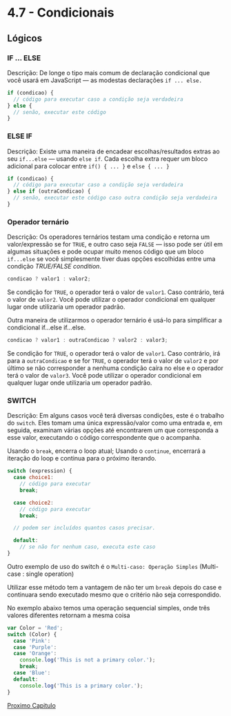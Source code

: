 # 4.7 - Condicionais

## Lógicos

### IF ... ELSE

Descrição: De longe o tipo mais comum de declaração condicional que você usará em JavaScript — as modestas declarações `if ... else.`

```javascript
if (condicao) {
  // código para executar caso a condição seja verdadeira
} else {
  // senão, executar este código
}
```

### ELSE IF

Descrição: Existe uma maneira de encadear escolhas/resultados extras ao seu `if...else` — usando `else if`.
Cada escolha extra requer um bloco adicional para colocar entre `if() { ... }` e `else { ... }`

```javascript
if (condicao) {
  // código para executar caso a condição seja verdadeira
} else if (outraCondicao) {
  // senão, executar este código caso outra condição seja verdadeira
}
```

### Operador ternário

Descrição: Os operadores ternários testam uma condição e retorna um valor/expressão se for `TRUE`, e outro caso seja `FALSE` — isso pode ser útil em algumas situações e pode ocupar muito menos código que um bloco `if...else` se você simplesmente tiver duas opções escolhidas entre uma condição *TRUE/FALSE condition*.

```javascript
condicao ? valor1 : valor2;
```

Se condição for `TRUE`, o operador terá o valor de `valor1`. Caso contrário, terá o valor de `valor2`. Você pode utilizar o operador condicional em qualquer lugar onde utilizaria um operador padrão.

Outra maneira de utilizarmos o operador ternário é usá-lo para simplificar a condicional if...else if...else.

```javascript
condicao ? valor1 : outraCondicao ? valor2 : valor3;
```

Se condição for `TRUE`, o operador terá o valor de `valor1`. Caso contrário, irá para a `outraCondicao` e se for `TRUE`, o operador terá o valor de `valor2` e por último se não corresponder a nenhuma condição caíra no else e o operador terá o valor de `valor3`. Você pode utilizar o operador condicional em qualquer lugar onde utilizaria um operador padrão.

### SWITCH

Descrição: Em alguns casos você terá diversas condições, este é o trabalho do `switch`.
Eles tomam uma única expressão/valor como uma entrada e, em seguida, examinam várias opções até encontrarem um que corresponda a esse valor, executando o código correspondente que o acompanha.

Usando o `break`, encerra o loop atual;
Usando o `continue`, encerrará a iteração do loop e continua para o próximo iterando.

```javascript
switch (expression) {
  case choice1:
    // código para executar
    break;

  case choice2:
    // código para executar
    break;

  // podem ser incluídos quantos casos precisar.

  default:
    // se não for nenhum caso, executa este caso
}
```

Outro exemplo de uso do switch é o `Multi-caso: Operação Simples` (Multi-case : single operation)

Utilizar esse método tem a vantagem de não ter um `break` depois do case e continuara sendo executado mesmo que o critério não seja correspondido.

No exemplo abaixo temos uma operação sequencial simples, onde três valores diferentes retornam a mesma coisa

```javascript
var Color = 'Red';
switch (Color) {
  case 'Pink':
  case 'Purple':
  case 'Orange':
    console.log('This is not a primary color.');
    break;
  case 'Blue':
  default:
    console.log('This is a primary color.');
}
```

[Proximo Capitulo](./8_Estruturas-de-repeticao.d)